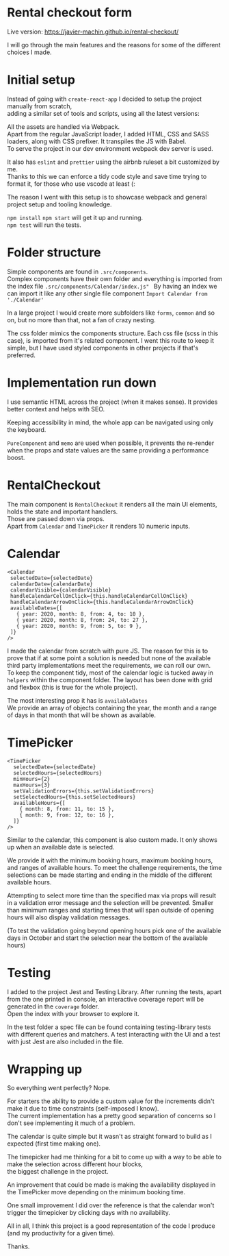 # Rental checkout form

Live version: https://javier-machin.github.io/rental-checkout/

I will go through the main features and the reasons for some of the different choices I made.

# Initial setup

Instead of going with `create-react-app` I decided to setup the project manually from scratch,   
adding a similar set of tools and scripts, using all the latest versions:  

All the assets are handled via Webpack.  
Apart from the regular JavaScript loader, I added HTML, CSS and SASS loaders, along with CSS prefixer.
It transpiles the JS with Babel.   
To serve the project in our dev environment webpack dev server is used.  

It also has `eslint` and `prettier` using the airbnb ruleset a bit customized by me.  
Thanks to this we can enforce a tidy code style and save time trying to format it, for those who use vscode at least (:  

The reason I went with this setup is to showcase webpack and general project setup and tooling knowledge.

`npm install` `npm start` will get it up and running.  
`npm test` will run the tests.

# Folder structure

Simple components are found in `.src/components`.  
Complex components have their own folder and everything is imported from the index file `.src/components/Calendar/index.js" ` 
By having an index we can import it like any other single file component `Import Calendar from './Calendar'`  

In a large project I would create more subfolders like `forms`, `common` and so on, but no more than that, not a fan of crazy nesting.

The css folder mimics the components structure.
Each css file (scss in this case), is imported from it's related component. 
I went this route to keep it simple, but I have used styled components in other projects if that's preferred.

# Implementation run down

I use semantic HTML across the project (when it makes sense). It provides better context and helps with SEO.

Keeping accessibility in mind, the whole app can be navigated using only the keyboard.

`PureComponent` and `memo` are used when possible, it prevents the re-render when the props and state values are the same providing a performance boost.

# RentalCheckout

The main component is `RentalCheckout` it renders all the main UI elements, holds the state and important handlers.   
Those are passed down via props.  
Apart from `Calendar` and `TimePicker` it renders 10 numeric inputs.  

# Calendar

 ```
<Calendar
  selectedDate={selectedDate}
  calendarDate={calendarDate}
  calendarVisible={calendarVisible}
  handleCalendarCellOnClick={this.handleCalendarCellOnClick}
  handleCalendarArrowOnClick={this.handleCalendarArrowOnClick}
  availableDates={[
    { year: 2020, month: 8, from: 4, to: 10 },
    { year: 2020, month: 8, from: 24, to: 27 },
    { year: 2020, month: 9, from: 5, to: 9 },
  ]}
/>
```

I made the calendar from scratch with pure JS.
The reason for this is to prove that if at some point a solution is needed but none of the available third party implementations meet the requirements, we can roll our own.  
To keep the component tidy, most of the calendar logic is tucked away in `helpers` within the component folder.
The layout has been done with grid and flexbox (this is true for the whole project).

The most interesting prop it has is `availableDates`  
We provide an array of objects containing the year, the month and a range of days in that month that will be shown as available.

# TimePicker

```
<TimePicker
  selectedDate={selectedDate}
  selectedHours={selectedHours}
  minHours={2}
  maxHours={3}
  setValidationErrors={this.setValidationErrors}
  setSelectedHours={this.setSelectedHours}
  availableHours={[
    { month: 8, from: 11, to: 15 },
    { month: 9, from: 12, to: 16 },
  ]}
/>
```

Similar to the calendar, this component is also custom made. It only shows up when an available date is selected.  

We provide it with the minimum booking hours, maximum booking hours, and ranges of available hours.
To meet the challenge requirements, the time selections can be made starting and ending in the middle of the different available hours.

Attempting to select more time than the specified max via props will result in a validation error message and the selection will be prevented.
Smaller than minimum ranges and starting times that will span outside of opening hours will also display validation messages.

(To test the validation going beyond opening hours pick one of the available days in October and start the selection near the bottom of the available hours)

# Testing

I added to the project Jest and Testing Library.
After running the tests, apart from the one printed in console, an interactive coverage report will be generated in the `coverage` folder.  
Open the index with your browser to explore it.

In the test folder a spec file can be found containing testing-library tests with different queries and matchers.
A test interacting with the UI and a test with just Jest are also included in the file.

# Wrapping up

So everything went perfectly? Nope.  

For starters the ability to provide a custom value for the increments didn't make it due to time constraints (self-imposed I know).  
The current implementation has a pretty good separation of concerns so I don't see implementing it much of a problem. 
 
The calendar is quite simple but it wasn't as straight forward to build as I expected (first time making one).

The timepicker had me thinking for a bit to come up with a way to be able to make the selection across different hour blocks,  
the biggest challenge in the project.

An improvement that could be made is making the availability displayed in the TimePicker move depending on the minimum booking time.

One small improvement I did over the reference is that the calendar won't trigger the timepicker by clicking days with no availability.

All in all, I think this project is a good representation of the code I produce (and my productivity for a given time).

Thanks.
